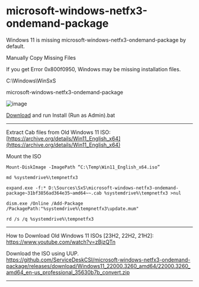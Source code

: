  # microsoft-windows-netfx3-ondemand-package

Windows 11 is missing microsoft-windows-netfx3-ondemand-package by default. 


Manually Copy Missing Files

If you get Error 0x800f0950, Windows may be missing installation files.

C:\Windows\WinSxS

microsoft-windows-netfx3-ondemand-package

![image](https://github.com/user-attachments/assets/0e29f471-2734-4d77-a660-32e643c25622)


[Download](https://github.com/ServiceDeskCSI/microsoft-windows-netfx3-ondemand-package/archive/refs/heads/main.zip) and run Install (Run as Admin).bat

------------

Extract Cab files from Old Windows 11 ISO: [https://archive.org/details/Win11_English_x64](https://archive.org/details/Win11_English_x64)

Mount the ISO 

    Mount-DiskImage -ImagePath “C:\Temp\Win11_English_x64.iso”

    md %systemdrive%\tempnetfx3
    
    expand.exe -f:* D:\Sources\SxS\microsoft-windows-netfx3-ondemand-package~31bf3856ad364e35~amd64~~.cab %systemdrive%\tempnetfx3 >nul

    dism.exe /Online /Add-Package /PackagePath:"%systemdrive%\tempnetfx3\update.mum"

    rd /s /q %systemdrive%\tempnetfx3

------------

How to Download Old Windows 11 ISOs [23H2, 22H2, 21H2]: https://www.youtube.com/watch?v=zBjzQTn

Download the ISO using UUP. https://github.com/ServiceDeskCSI/microsoft-windows-netfx3-ondemand-package/releases/download/Windows11_22000.3260_amd64/22000.3260_amd64_en-us_professional_35630b7b_convert.zip

------------
